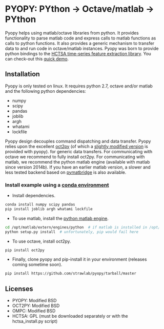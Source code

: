 PYOPY: PYthon -> Octave/matlab -> PYthon
========================================

Pyopy helps using matlab/octave libraries from python.
It provides functionality to parse matlab code and express calls to matlab functions
as calls to python functions. It also provides a generic mechanism to transfer data to
and run code in octave/matlab instances. Pyopy was born to provide python bindings to the 
[HCTSA time-series feature extraction library](http://www.comp-engine.org/timeseries/).
You can check-out this [quick demo](https://asciinema.org/a/18771).


Installation
------------

Pyopy is only tested on linux. It requires python 2.7, octave and/or matlab and the following python dependencies:
 
 - numpy
 - scipy
 - pandas
 - joblib
 - argh
 - whatami
 - lockfile
 
Pyopy design decouples command dispatching and data transfer.
Pyopy relies upon the excellent [oct2py](http://blink1073.github.io/oct2py/)
(of which a [slightly modified version](https://github.com/sdvillal/oct2py) is provided with pyopy).
for generic data transfers. For communicating with octave we recommend to fully install oct2py.
For communicating with matlab, we recommend the python matlab engine (available with matlab since
version 2014b). If you have an earlier matlab version, a slower and less tested backend
based on [pymatbridge](https://github.com/arokem/python-matlab-bridge) is also available.

### Install example using a [conda environment](http://conda.io/)

 - Install dependencies.
```sh
conda install numpy scipy pandas
pip install joblib argh whatami lockfile
```

 - To use matlab, install the [python matlab engine](http://www.mathworks.com/help/matlab/matlab_external/install-the-matlab-engine-for-python.html). 

```sh
cd /opt/matlab/extern/engines/python  # if matlab is installed in /opt/matlab
python setup.py install  # unfortunately, pip would fail here
```

 - To use octave, install oct2py.

```sh
pip install oct2py
```

 - Finally, clone pyopy and pip-install it in your environment (releases coming sometime soon).

```sh
pip install https://github.com/strawlab/pyopy/tarball/master
```

Licenses
--------

 - PYOPY: Modified BSD
 - OCT2PY: Modified BSD
 - OMPC: Modified BSD
 - HCTSA: GPL (must be downloaded separately or with the hctsa_install.py script)
